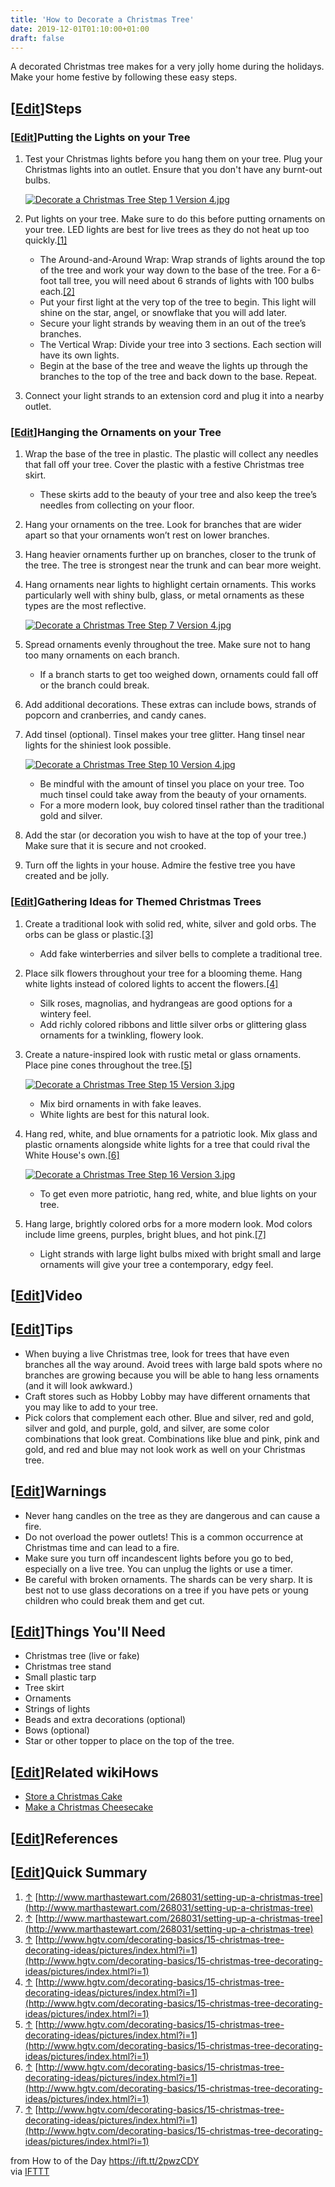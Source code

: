 ```yaml
---
title: 'How to Decorate a Christmas Tree'
date: 2019-12-01T01:10:00+01:00
draft: false
---
```


A decorated Christmas tree makes for a very jolly home during the holidays. Make your home festive by following these easy steps.

\[[Edit](https://www.wikihow.com/index.php?title=Decorate-a-Christmas-Tree&action=edit&section=1 "Edit section: Steps")\]Steps
------------------------------------------------------------------------------------------------------------------------------

### \[[Edit](https://www.wikihow.com/index.php?title=Decorate-a-Christmas-Tree&action=edit&section=2 "Edit section: Putting the Lights on your Tree")\]Putting the Lights on your Tree

1.  Test your Christmas lights before you hang them on your tree. Plug your Christmas lights into an outlet. Ensure that you don't have any burnt-out bulbs.
    
    [![Decorate a Christmas Tree Step 1 Version 4.jpg](https://www.wikihow.com/images/thumb/7/73/Decorate-a-Christmas-Tree-Step-1-Version-4.jpg/aid259889-v4-728px-Decorate-a-Christmas-Tree-Step-1-Version-4.jpg)](https://www.wikihow.com/Image:Decorate-a-Christmas-Tree-Step-1-Version-4.jpg)
    
2.  Put lights on your tree. Make sure to do this before putting ornaments on your tree. LED lights are best for live trees as they do not heat up too quickly.[\[1\]](#_note-1)  
      
    *   The Around-and-Around Wrap: Wrap strands of lights around the top of the tree and work your way down to the base of the tree. For a 6-foot tall tree, you will need about 6 strands of lights with 100 bulbs each.[\[2\]](#_note-2)
    *   Put your first light at the very top of the tree to begin. This light will shine on the star, angel, or snowflake that you will add later.
    *   Secure your light strands by weaving them in an out of the tree’s branches.
    *   The Vertical Wrap: Divide your tree into 3 sections. Each section will have its own lights.
    *   Begin at the base of the tree and weave the lights up through the branches to the top of the tree and back down to the base. Repeat.
3.  Connect your light strands to an extension cord and plug it into a nearby outlet.  
      
    

### \[[Edit](https://www.wikihow.com/index.php?title=Decorate-a-Christmas-Tree&action=edit&section=3 "Edit section: Hanging the Ornaments on your Tree")\]Hanging the Ornaments on your Tree

1.  Wrap the base of the tree in plastic. The plastic will collect any needles that fall off your tree. Cover the plastic with a festive Christmas tree skirt.  
      
    *   These skirts add to the beauty of your tree and also keep the tree’s needles from collecting on your floor.
2.  Hang your ornaments on the tree. Look for branches that are wider apart so that your ornaments won’t rest on lower branches.  
      
    
3.  Hang heavier ornaments further up on branches, closer to the trunk of the tree. The tree is strongest near the trunk and can bear more weight.  
      
    
4.  Hang ornaments near lights to highlight certain ornaments. This works particularly well with shiny bulb, glass, or metal ornaments as these types are the most reflective.
    
    [![Decorate a Christmas Tree Step 7 Version 4.jpg](https://www.wikihow.com/images/thumb/0/09/Decorate-a-Christmas-Tree-Step-7-Version-4.jpg/aid259889-v4-728px-Decorate-a-Christmas-Tree-Step-7-Version-4.jpg)](https://www.wikihow.com/Image:Decorate-a-Christmas-Tree-Step-7-Version-4.jpg)
    
5.  Spread ornaments evenly throughout the tree. Make sure not to hang too many ornaments on each branch.  
      
    *   If a branch starts to get too weighed down, ornaments could fall off or the branch could break.
6.  Add additional decorations. These extras can include bows, strands of popcorn and cranberries, and candy canes.  
      
    
7.  Add tinsel (optional). Tinsel makes your tree glitter. Hang tinsel near lights for the shiniest look possible.
    
    [![Decorate a Christmas Tree Step 10 Version 4.jpg](https://www.wikihow.com/images/thumb/c/c1/Decorate-a-Christmas-Tree-Step-10-Version-4.jpg/aid259889-v4-728px-Decorate-a-Christmas-Tree-Step-10-Version-4.jpg)](https://www.wikihow.com/Image:Decorate-a-Christmas-Tree-Step-10-Version-4.jpg)
    
    *   Be mindful with the amount of tinsel you place on your tree. Too much tinsel could take away from the beauty of your ornaments.
    *   For a more modern look, buy colored tinsel rather than the traditional gold and silver.
8.  Add the star (or decoration you wish to have at the top of your tree.) Make sure that it is secure and not crooked.  
      
    
9.  Turn off the lights in your house. Admire the festive tree you have created and be jolly.  
      
    

### \[[Edit](https://www.wikihow.com/index.php?title=Decorate-a-Christmas-Tree&action=edit&section=4 "Edit section: Gathering Ideas for Themed Christmas Trees")\]Gathering Ideas for Themed Christmas Trees

1.  Create a traditional look with solid red, white, silver and gold orbs. The orbs can be glass or plastic.[\[3\]](#_note-3)  
      
    *   Add fake winterberries and silver bells to complete a traditional tree.
2.  Place silk flowers throughout your tree for a blooming theme. Hang white lights instead of colored lights to accent the flowers.[\[4\]](#_note-4)  
      
    *   Silk roses, magnolias, and hydrangeas are good options for a wintery feel.
    *   Add richly colored ribbons and little silver orbs or glittering glass ornaments for a twinkling, flowery look.
3.  Create a nature-inspired look with rustic metal or glass ornaments. Place pine cones throughout the tree.[\[5\]](#_note-5)
    
    [![Decorate a Christmas Tree Step 15 Version 3.jpg](https://www.wikihow.com/images/thumb/3/34/Decorate-a-Christmas-Tree-Step-15-Version-3.jpg/aid259889-v4-728px-Decorate-a-Christmas-Tree-Step-15-Version-3.jpg)](https://www.wikihow.com/Image:Decorate-a-Christmas-Tree-Step-15-Version-3.jpg)
    
    *   Mix bird ornaments in with fake leaves.
    *   White lights are best for this natural look.
4.  Hang red, white, and blue ornaments for a patriotic look. Mix glass and plastic ornaments alongside white lights for a tree that could rival the White House's own.[\[6\]](#_note-6)
    
    [![Decorate a Christmas Tree Step 16 Version 3.jpg](https://www.wikihow.com/images/thumb/2/27/Decorate-a-Christmas-Tree-Step-16-Version-3.jpg/aid259889-v4-728px-Decorate-a-Christmas-Tree-Step-16-Version-3.jpg)](https://www.wikihow.com/Image:Decorate-a-Christmas-Tree-Step-16-Version-3.jpg)
    
    *   To get even more patriotic, hang red, white, and blue lights on your tree.
5.  Hang large, brightly colored orbs for a more modern look. Mod colors include lime greens, purples, bright blues, and hot pink.[\[7\]](#_note-7)  
      
    *   Light strands with large light bulbs mixed with bright small and large ornaments will give your tree a contemporary, edgy feel.

\[[Edit](https://www.wikihow.com/index.php?title=Decorate-a-Christmas-Tree&action=edit&section=5 "Edit section: Video")\]Video
------------------------------------------------------------------------------------------------------------------------------

\[[Edit](https://www.wikihow.com/index.php?title=Decorate-a-Christmas-Tree&action=edit&section=6 "Edit section: Tips")\]Tips
----------------------------------------------------------------------------------------------------------------------------

*   When buying a live Christmas tree, look for trees that have even branches all the way around. Avoid trees with large bald spots where no branches are growing because you will be able to hang less ornaments (and it will look awkward.)
*   Craft stores such as Hobby Lobby may have different ornaments that you may like to add to your tree.
*   Pick colors that complement each other. Blue and silver, red and gold, silver and gold, and purple, gold, and silver, are some color combinations that look great. Combinations like blue and pink, pink and gold, and red and blue may not look work as well on your Christmas tree.

\[[Edit](https://www.wikihow.com/index.php?title=Decorate-a-Christmas-Tree&action=edit&section=7 "Edit section: Warnings")\]Warnings
------------------------------------------------------------------------------------------------------------------------------------

*   Never hang candles on the tree as they are dangerous and can cause a fire.
*   Do not overload the power outlets! This is a common occurrence at Christmas time and can lead to a fire.
*   Make sure you turn off incandescent lights before you go to bed, especially on a live tree. You can unplug the lights or use a timer.
*   Be careful with broken ornaments. The shards can be very sharp. It is best not to use glass decorations on a tree if you have pets or young children who could break them and get cut.

\[[Edit](https://www.wikihow.com/index.php?title=Decorate-a-Christmas-Tree&action=edit&section=8 "Edit section: Things You'll Need")\]Things You'll Need
--------------------------------------------------------------------------------------------------------------------------------------------------------

*   Christmas tree (live or fake)
*   Christmas tree stand
*   Small plastic tarp
*   Tree skirt
*   Ornaments
*   Strings of lights
*   Beads and extra decorations (optional)
*   Bows (optional)
*   Star or other topper to place on the top of the tree.

\[[Edit](https://www.wikihow.com/index.php?title=Decorate-a-Christmas-Tree&action=edit&section=9 "Edit section: Related wikiHows")\]Related wikiHows
----------------------------------------------------------------------------------------------------------------------------------------------------

*   [Store a Christmas Cake](https://www.wikihow.com/Store-a-Christmas-Cake "Store a Christmas Cake")
*   [Make a Christmas Cheesecake](https://www.wikihow.com/Make-a-Christmas-Cheesecake "Make a Christmas Cheesecake")

\[[Edit](https://www.wikihow.com/index.php?title=Decorate-a-Christmas-Tree&action=edit&section=10 "Edit section: References")\]References
-----------------------------------------------------------------------------------------------------------------------------------------

\[[Edit](https://www.wikihow.com/index.php?title=Decorate-a-Christmas-Tree&action=edit&section=11 "Edit section: Quick Summary")\]Quick Summary
-----------------------------------------------------------------------------------------------------------------------------------------------

1.  [↑](#_ref-1) [http://www.marthastewart.com/268031/setting-up-a-christmas-tree](http://www.marthastewart.com/268031/setting-up-a-christmas-tree)
2.  [↑](#_ref-2) [http://www.marthastewart.com/268031/setting-up-a-christmas-tree](http://www.marthastewart.com/268031/setting-up-a-christmas-tree)
3.  [↑](#_ref-3) [http://www.hgtv.com/decorating-basics/15-christmas-tree-decorating-ideas/pictures/index.html?i=1](http://www.hgtv.com/decorating-basics/15-christmas-tree-decorating-ideas/pictures/index.html?i=1)
4.  [↑](#_ref-4) [http://www.hgtv.com/decorating-basics/15-christmas-tree-decorating-ideas/pictures/index.html?i=1](http://www.hgtv.com/decorating-basics/15-christmas-tree-decorating-ideas/pictures/index.html?i=1)
5.  [↑](#_ref-5) [http://www.hgtv.com/decorating-basics/15-christmas-tree-decorating-ideas/pictures/index.html?i=1](http://www.hgtv.com/decorating-basics/15-christmas-tree-decorating-ideas/pictures/index.html?i=1)
6.  [↑](#_ref-6) [http://www.hgtv.com/decorating-basics/15-christmas-tree-decorating-ideas/pictures/index.html?i=1](http://www.hgtv.com/decorating-basics/15-christmas-tree-decorating-ideas/pictures/index.html?i=1)
7.  [↑](#_ref-7) [http://www.hgtv.com/decorating-basics/15-christmas-tree-decorating-ideas/pictures/index.html?i=1](http://www.hgtv.com/decorating-basics/15-christmas-tree-decorating-ideas/pictures/index.html?i=1)

  
  
from How to of the Day https://ift.tt/2pwzCDY  
via [IFTTT](https://ifttt.com/?ref=da&site=blogger)